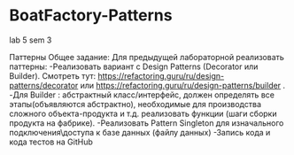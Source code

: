 # BoatFactory-Patterns
lab 5 sem 3

Паттерны
Общее задание:
Для предыдущей лабораторной реализовать паттерны:
-Реализовать вариант с Design Patterns (Decorator или Builder). Cмотреть тут: https://refactoring.guru/ru/design-patterns/decorator или https://refactoring.guru/ru/design-patterns/builder .
-Для Builder : абстрактный класс/интерфейс, должен определять все этапы(объявляются абстрактно), необходимые для производства сложного объекта-продукта и т.д.  реализовать функции (шаги сборки продукта на фабрике).
-Реализовать Pattern Singleton для изначального подключения\доступа к базе данных (файлу данных)
-Запись кода и кода тестов на GitHub
